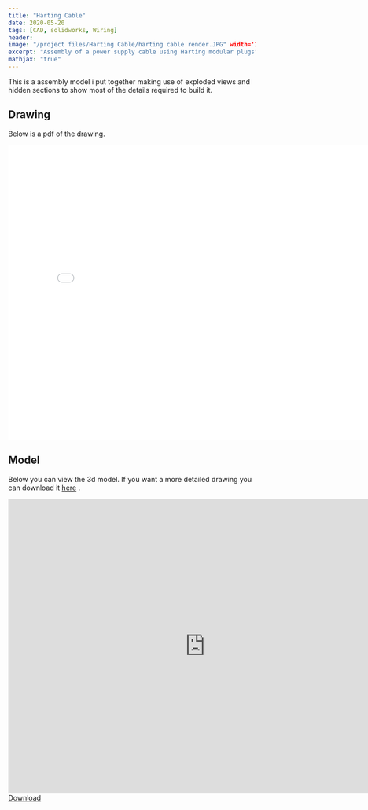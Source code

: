 ```yaml
---
title: "Harting Cable"
date: 2020-05-20
tags: [CAD, solidworks, Wiring]
header:
image: "/project files/Harting Cable/harting cable render.JPG" width='1361' height='505'
excerpt: "Assembly of a power supply cable using Harting modular plugs"
mathjax: "true"
---
```


This is a assembly model i put together making use of exploded views and hidden sections to show most of the details required to build it. 


## Drawing

Below is a pdf of the drawing. 

<embed src="{{ site.url }}{{ site.baseurl }}/project files/Harting Cable/Harting cable Drawing.PDF" type="application/pdf" width='800' height='600'>



## Model

Below you can view the 3d model. If you want a more detailed drawing you can download it [here](https://drive.google.com/drive/folders/1QIrJfn_UEy3Efqp6MOGzZrpgWH8fngoX?usp=sharing) .

<html>
<iframe scrolling='no' frameborder='0' allowfullscreen='true' src='https://www.3dcontentcentral.com/external-site-embed.aspx?format=3D&catalogid=171&modelid=1352830&width=250&height=250&edraw=true' name='PreviewFrame3D' id='PreviewFrame3D' width='800' height='600'></iframe><br/><a href='https://www.3dcontentcentral.com/download-model.aspx?catalogid=171&id=1352830'>Download</a>
  </html>
